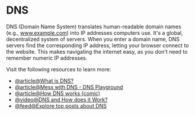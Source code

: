 # DNS

DNS (Domain Name System) translates human-readable domain names (e.g., www.example.com) into IP addresses computers use. It's a global, decentralized system of servers. When you enter a domain name, DNS servers find the corresponding IP address, letting your browser connect to the website. This makes navigating the internet easy, as you don't need to remember numeric IP addresses.

Visit the following resources to learn more:

- [@article@What is DNS?](https://www.cloudflare.com/en-gb/learning/dns/what-is-dns/)
- [@article@Mess with DNS - DNS Playground](https://messwithdns.net/)
- [@article@How DNS works (comic)](https://howdns.works/)
- [@video@DNS and How does it Work?](https://www.youtube.com/watch?v=Wj0od2ag5sk)
- [@feed@Explore top posts about DNS](https://app.daily.dev/tags/dns?ref=roadmapsh)
